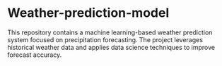 # Weather-prediction-model
This repository contains a machine learning-based weather prediction system focused on precipitation forecasting. The project leverages historical weather data and applies data science techniques to improve forecast accuracy.

